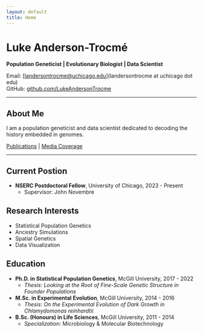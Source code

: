 ```yaml
---
layout: default
title: Home
---
```


# Luke Anderson-Trocmé

**Population Geneticist | Evolutionary Biologist | Data Scientist**

Email: [landersontrocme@uchicago.edu](landersontrocme at uchicago dot edu)  
GitHub: [github.com/LukeAndersonTrocme](https://github.com/LukeAndersonTrocme)

---

## About Me

I am a population geneticist and data scientist dedicated to decoding the history embedded in genomes.

[Publications](publications.md) | [Media Coverage](media.md) 

---

## Current Postion
- **NSERC Postdoctoral Fellow**, University of Chicago, 2023 - Present
  - Supervisor: John Novembre

## Research Interests

- Statistical Population Genetics
- Ancestry Simulations
- Spatial Genetics
- Data Visualization

## Education

- **Ph.D. in Statistical Population Genetics**, McGill University, 2017 - 2022
  - *Thesis*: *Looking at the Root of Fine-Scale Genetic Structure in Founder Populations*
- **M.Sc. in Experimental Evolution**, McGill University, 2014 - 2016
  - *Thesis*: *On the Experimental Evolution of Dark Growth in Chlamydomonas reinhardtii*
- **B.Sc. (Honours) in Life Sciences**, McGill University, 2011 - 2014
  - *Specialization*: Microbiology & Molecular Biotechnology

<!-- You can add more sections or details as needed -->


